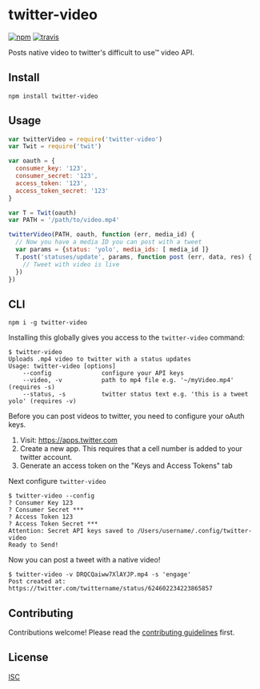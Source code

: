 # twitter-video

[![npm][npm-image]][npm-url]
[![travis][travis-image]][travis-url]

[npm-image]: https://img.shields.io/npm/v/twitter-video.svg?style=flat-square
[npm-url]: https://www.npmjs.com/package/twitter-video
[travis-image]: https://img.shields.io/travis/bcomnes/twitter-video.svg?style=flat-square
[travis-url]: https://travis-ci.org/bcomnes/twitter-video

Posts native video to twitter's difficult to use™ video API.

## Install

```
npm install twitter-video
```

## Usage

```js
var twitterVideo = require('twitter-video')
var Twit = require('twit')

var oauth = {
  consumer_key: '123',
  consumer_secret: '123',
  access_token: '123',
  access_token_secret: '123'
}

var T = Twit(oauth)
var PATH = '/path/to/video.mp4'

twitterVideo(PATH, oauth, function (err, media_id) {
  // Now you have a media ID you can post with a tweet
  var params = {status: 'yolo', media_ids: [ media_id ]}
  T.post('statuses/update', params, function post (err, data, res) {
    // Tweet with video is live
  })
})
```

## CLI

```
npm i -g twitter-video
```

Installing this globally gives you access to the `twitter-video` command:

```
$ twitter-video
Uploads .mp4 video to twitter with a status updates
Usage: twitter-video [options]
    --config              configure your API keys
    --video, -v           path to mp4 file e.g. '~/myVideo.mp4' (requires -s)
    --status, -s          twitter status text e.g. 'this is a tweet yolo' (requires -v)

```

Before you can post videos to twitter, you need to configure your oAuth keys.

1. Visit: https://apps.twitter.com
2. Create a new app.  This requires that a cell number is added to your twitter account.
3. Generate an access token on the "Keys and Access Tokens" tab

Next configure `twitter-video`

```
$ twitter-video --config
? Consumer Key 123
? Consumer Secret ***
? Access Token 123
? Access Token Secret ***
Attention: Secret API keys saved to /Users/username/.config/twitter-video
Ready to Send!
```

Now you can post a tweet with a native video!

```
$ twitter-video -v DRQCQaiww7XlAYJP.mp4 -s 'engage'
Post created at: https://twitter.com/twittername/status/624602234223865857
```

## Contributing

Contributions welcome! Please read the [contributing guidelines](CONTRIBUTING.md) first.

## License

[ISC](LICENSE.md)
